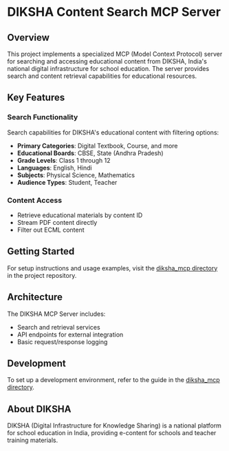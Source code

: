 # DIKSHA Content Search MCP Server

## Overview

This project implements a specialized MCP (Model Context Protocol) server for searching and accessing educational content from DIKSHA, India's national digital infrastructure for school education. The server provides search and content retrieval capabilities for educational resources.

## Key Features

### Search Functionality
Search capabilities for DIKSHA's educational content with filtering options:
- **Primary Categories**: Digital Textbook, Course, and more
- **Educational Boards**: CBSE, State (Andhra Pradesh)
- **Grade Levels**: Class 1 through 12
- **Languages**: English, Hindi
- **Subjects**: Physical Science, Mathematics
- **Audience Types**: Student, Teacher

### Content Access
- Retrieve educational materials by content ID
- Stream PDF content directly
- Filter out ECML content

## Getting Started

For setup instructions and usage examples, visit the [diksha_mcp directory](../diksha_mcp/) in the project repository.

## Architecture

The DIKSHA MCP Server includes:
- Search and retrieval services
- API endpoints for external integration
- Basic request/response logging

## Development

To set up a development environment, refer to the guide in the [diksha_mcp directory](../diksha_mcp/README.md).

## About DIKSHA

DIKSHA (Digital Infrastructure for Knowledge Sharing) is a national platform for school education in India, providing e-content for schools and teacher training materials.
